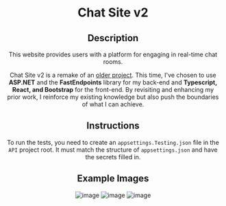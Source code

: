 <div align="center">
  
  # Chat Site v2
  ## Description
  
  This website provides users with a platform for engaging in real-time chat rooms.

  Chat Site v2 is a remake of an <a href="https://github.com/WeismanGitHub/Chat-Website" className="link-underline-primary">older project</a>. This time, I've chosen to use <strong>ASP.NET</strong> and the <strong>FastEndpoints</strong> library for my back-end and <strong>Typescript, React, and Bootstrap</strong> for the front-end. By revisiting and enhancing my prior work, I reinforce my existing knowledge but also push the boundaries of what I can achieve.
  ## Instructions
  To run the tests, you need to create an `appsettings.Testing.json` file in the `API` project root. It must match the structure of `appsettings.json` and have the secrets filled in.
  ## Example Images
  ![image](https://github.com/WeismanGitHub/Chat-Site-v2/assets/102398620/8bca65a8-2b25-428d-8c18-a6f882511dd0)
  ![image](https://github.com/WeismanGitHub/Chat-Site-v2/assets/102398620/9bc85e80-0585-427b-b241-6b8ef05eb1f7)
  ![image](https://github.com/WeismanGitHub/Chat-Site-v2/assets/102398620/0165b512-a8f2-4e4c-97c6-6767a1a84ae0)
</div>
